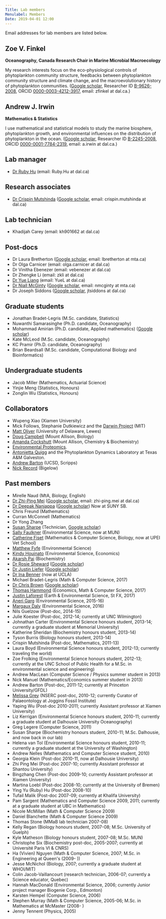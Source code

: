 ```yaml
---
Title: Lab members
Menulabel: Members
Date: 2019-04-01 12:00
---
```


Email addresses for lab members are listed below.

## Zoe V. Finkel 
**Oceanography, Canada Research Chair in Marine Microbial Macroecology**

My research interests focus on the eco-physiological controls of
phytoplankton community structure, feedbacks between phytoplankton
community structure and climate change, and the macroevolutionary
history of phytoplankton communities.
([Google scholar](http://scholar.google.com/citations?user=zfV-o4gAAAAJ&hl=en),
 Researcher ID [B-9626-2008](http://www.researcherid.com/rid/B-9626-2008),
 ORCID [0000-0003-4212-3917](http://orcid.org/0000-0003-4212-3917), email: zfinkel at dal.ca.)

## Andrew J. Irwin 
**Mathematics & Statistics**

I use mathematical and statistical models to study the marine biosphere, phytoplankton growth, and environmental influences on the distribution of phytoplankton in the ocean. 
([Google scholar](http://scholar.google.com/citations?user=wFFLMuUAAAAJ&hl=en),
 Researcher ID [B-2245-2008](http://www.researcherid.com/rid/B-2245-2008),
 ORCID [0000-0001-7784-2319](http://orcid.org/0000-0001-7784-2319), email: a.irwin at dal.ca.) 

## Lab manager
* [Dr Ruby Hu](../people/hu) (email: Ruby.Hu at dal.ca)

## Research associates
* [Dr Crispin Mutshinda](../people/mutshinda) ([Google scholar](https://scholar.google.ca/citations?user=LTUJJ_AAAAAJ), email: crispin.mutshinda at dal.ca)

## Lab technician
* Khadijah Carey (email: kh901662 at dal.ca)

## Post-docs
* Dr Laura Bretherton ([Google scholar](https://scholar.google.ca/citations?user=yzEE_7cAAAAJ), email: lbretherton at mta.ca)
* Dr Olga Carnicer (email: olga.carnicer at dal.ca)
* Dr Vinitha Ebenezer (email: vebenezer at dal.ca)
* Dr Zhengke Li (email: zkli at dal.ca)
* [Dr Yue Liang](../people/liang) (email: YueL at dal.ca)
* [Dr Niall McGinty](../people/mcginty) ([Google scholar](https://scholar.google.ca/citations?user=P5Jc4icAAAAJ), email: nmcginty at mta.ca)
* Dr Joseph Siddons ([Google scholar](https://scholar.google.ca/citations?user=akdjx7UAAAAJ), jtsiddons at dal.ca)

## Graduate students
* Jonathan Bradet-Legris (M.Sc. candidate, Statistics)
* Nuwanthi Samarasinghe (Ph.D. candidate, Oceanography)
* Mohammad Amirian (Ph.D. candidate, Applied mathematics) ([Google scholar](https://scholar.google.com/citations?user=XoNa1sIAAAAJ&hl=en#))
* Kate McLeod (M.Sc. candidate, Oceanography)
* KC Pramir (Ph.D. candidate, Oceanography)
* Brian Beardsall (M.Sc. candidate, Computational Biology and Bioinformatics)

## Undergraduate students
* Jacob Miller (Mathematics, Actuarial Science)
* Yinjie Meng (Statistics, Honours)
* Zonglin Wu (Statistics, Honours)

## Collaborators
* Wupeng Xiao (Xiamen University)
* Mick Follows, Stephanie Dutkiewicz and the [Darwin Project](http://darwinproject.mit.edu/) (MIT)
* [Matt Oliver](http://www.ceoe.udel.edu/our-people/profiles/moliver) (University of Delaware, Lewes)
* [Doug Campbell](https://sites.google.com/site/campbellphytoplankton/) (Mount Allison, Biology)
* [Amanda Cockshutt](http://www.mta.ca/Community/Bios/Amanda_Cockshutt/Amanda_Cockshutt/) (Mount Allison, Chemistry & Biochemistry)
* [Environmental Proteomics](http://www.environmentalproteomics.ca).
* [Antonietta Quigg](http://www.tamug.edu/phytoplankton/People/Antonietta_Quigg.html) and the Phytoplankton Dynamics Laboratory at Texas A&M Galveston.
* [Andrew Barton](https://adbarton.scrippsprofiles.ucsd.edu/) (UCSD, Scripps)
* [Nick Record](https://www.bigelow.org/research/srs/nick-record/) (Bigelow)

## Past members
  * Mirelle Naud (MtA, Biology, English)
  * [Dr Zhi-Ping Mei](../people/mei) ([Google scholar](https://scholar.google.ca/citations?user=CFaB2cAAAAAJ), email: zhi-ping.mei at dal.ca)
  * [Dr Deepak Nanjappa](../people/nanjappa) ([Google scholar](https://scholar.google.ca/citations?user=vnMVBCkAAAAJ)) Now at SUNY SB.
  * Chris Freund (Mathematics)
  * Curran McConnell (Mathematics)
  * Dr Yong Zhang 
  * [Susan Sharpe](../people/sharpe) (Technician, [Google scholar](https://scholar.google.ca/citations?user=byhY--8AAAAJ))
  * [Sally Faulkner](../people/faulkner) (Environmental Science, now at MUN)
  * [Catherine Fiset](../people/fiset) (Mathematics & Computer Science, Biology, now at UPEI Vet School)
  * [Matthew Fyfe](../people/fyfe) (Environmental Science)
  * [Kindy Houinato](../people/houinato) (Environmental Science, Economics)
  * [Akarsh Pai](../people/pai) (Biochemistry)
  * [Dr Rosie Sheward](../people/sheward) ([Google scholar](https://scholar.google.ca/citations?user=U07nicwAAAAJ)) 
  * [Dr Justin Liefer](../people/liefer) ([Google scholar](https://scholar.google.ca/citations?user=eQuE6lIAAAAJ))
  * [Dr Ina Benner](../people/benner) (now at UCLA)
  * Michael Bradet-Legris (Math & Computer Science, 2017)
  * [Dr Chris Brown](../people/brown) ([Google scholar](https://scholar.google.ca/citations?user=uXfmay0AAAAJ))
  * [Thomas Hammond](../people/hammond) (Economics, Math & Computer Science, 2017)
  * [Justin Laforest](../people/laforest) (Earth & Environmental Science, St FX, 2017)
  * [Aneri Garg](../people/garg) (Environmental Science, 2015-16)
  * [Margaux Daly](../people/daly) (Environmental Science, 2016)
  * Nils Guelzow (Post-doc, 2014-15)
  * Julie Koester (Post-doc, 2012-14; currently at UNC Wilmington)
  * Johnathan Carter (Environmental Science honours student, 2013-14; currently a graduate student at Memorial University)
  * Katherine Sheridan (Biochemistry honours student, 2013-14)
  * Tyson Burris (Biology honours student, 2013-14)
  * Crispin Mutshinda (Post-doc, Mathematics, 2011-13)
  * Laura Boyd (Environmental Science honours student, 2012-13; currently traveling the world)
  * Zoe Frolking (Environmental Science honours student, 2012-13; currently at the UNC School of Public Health for a M.Sc. in environmental science and engineering)
  * Andrew MacLean (Computer Science / Physics summer student in 2013)
  * Nick Manuel (Mathematics/Economics summer student in 2013)
  * Andrew Barton (Post-doc, 2011-12; currently at Princeton University/GFDL)
  * [Melissa Grey](http://jogginsfossilcliffs.net/research/Melissab.php) (NSERC post-doc, 2010-12; currently Curator of Palaeontology at Joggins Fossil Institute)
  * Yaping Wu (Post-doc 2010-2011; currently Assistant professor at Xiamen University)
  * Liz Kerrigan (Environmental Science honours student, 2010-11; currently a graduate student at Dalhousie University Oceanography)
  * Greg Legere (Computer Science, 2011)
  * Susan Sharpe (Biochemistry honours student, 2010-11; M.Sc. Dalhousie, and now back in our lab)
  * Helena van Tol (Environmental Science honours student, 2010-11; currently a graduate student at the University of Washington)
  * Andrew Nelles (Mathematics and Computer Science student, 2010)
  * Georgia Klein (Post-doc 2010-11, now at Dalhousie University)
  * Zhi Ping Mei (Post-doc 2007-10; currently Assistant professor at Shantou University)
  * Bingzhang Chen (Post-doc 2009-10; currently Assistant professor at Xiamen University)
  * Martina Loebl (Post-doc 2008-10; currently at the University of Bremen)
  * Ying Yu (Ruby) Hu (Post-doc 2008-10)
  * Tufail Malik (Post-doc 2007-09; currently at Khalifa University)
  * Pam Sargent (Mathematics and Computer Science 2009, 2011; currently at a graduate student at UBC in Mathematics)
  * Nicole McMillan (Math & Computer Science 2009)
  * Daniel Blanchette (Math & Computer Science 2009)
  * Thomas Stone (MMaB lab technician 2007-08)
  * Kelly Regan (Biology honours student, 2007-08; M.Sc. University of Guelph)
  * Kyle Matheson (Biology honours student, 2007-08; M.Sc. MUN)
  * Christophe Six (Biochemistry post-doc, 2005-2007; currently at Université Paris VI & CNRS)
  * Ha (Vivien) Nguyen (Math & Computer Science, 2007; M.Sc. in Engineering at Queen's (2009- ))
  * Jesse McNichol (Biology, 2007; currently a graduate student at WHOI/MIT)
  * Colin Jacob-Vaillancourt (research technician, 2006-07; currently a Science educator, Quebec)
  * Hannah MacDonald (Environmental Science, 2006; currently Junior project manager Biogenie Corp., Edmonton)
  * Karsten Hempel (Computer Science, 2006)
  * Stephen Murray (Math & Computer Science, 2005-06; M.Sc. in Mathematics at McMaster (2008- )
  * Jenny Tennent (Physics, 2005)
